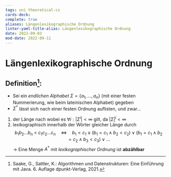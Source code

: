```yaml
---
tags: uni theoretical-cs
cards-deck: 
complete: true
aliases: Längenlexikographische Ordnung
linter-yaml-title-alias: Längenlexikographische Ordnung
date: 2022-09-03
mod-date: 2022-09-11
---
```


# Längenlexikographische Ordnung

## Definition[^1]:
- Sei ein *endlichen Alphabet* $\Sigma=\{a_1,\dots,a_n\}$ (mit einer festen Nummerierung, wie beim lateinischen Alphabet) gegeben
- $\Sigma^*$ lässt sich nach einer festen Ordnung auflisten, und zwar…
1. der Länge nach wobei es $\forall i:|\Sigma^i|<\infty$ gilt, da $|\Sigma|^l<\infty$
2. lexikographisch innerhalb der Wörter gleicher Länge durch $$b_1b_2\dots b_n~<~c_1c_2\dots c_n\quad\Leftrightarrow\quad b_1<c_1\vee(b_1=c_1\wedge b_2<c_2)\vee(b_1=c_1\wedge b_2=c_2\wedge b_3<c_3)\vee\dots$$
	-> Eine Menge $A^*$ mit *lexikographischer Ordnung* ist **abzählbar**

[^1]:Saake, G., Sattler, K.: Algorithmen und Datenstrukturen: Eine Einführung mit Java. 6. Auflage dpunkt-Verlag, 2021.